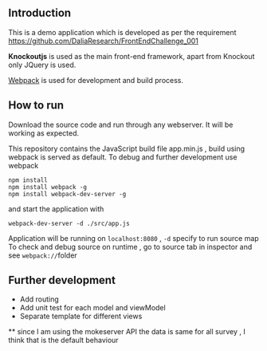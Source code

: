 
Introduction
-----------------
This is a demo application which is developed as per the requirement
https://github.com/DaliaResearch/FrontEndChallenge_001

**Knockoutjs** is used as the main front-end framework, apart from Knockout only JQuery is used.

[Webpack](http://webpack.github.io/docs/tutorials/getting-started/) is used for development and build process.

How to run
---------------
Download the source code and run through any webserver. It will be working as expected.

This repository contains the JavaScript build file app.min.js , build using webpack is served as default.
To debug and further development use webpack

    npm install
    npm install webpack -g
    npm install webpack-dev-server -g
and start the application with

    webpack-dev-server -d ./src/app.js
Application will be running on `localhost:8080` , `-d` specify to run source map
To check and debug source on runtime , go to source tab in inspector and see `webpack://`folder

Further development
-----------------------

 - Add routing
 - Add unit test for each model and viewModel
 - Separate template for different views

** since I am using the mokeserver API the data is same for all survey , I think that is the default behaviour
